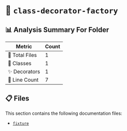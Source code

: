 # 📁 `class-decorator-factory`

## 📊 Analysis Summary For Folder

| Metric | Count |
|--------|-------|
| 📁 Total Files | 1 |
| 🧱 Classes | 1 |
| ✨ Decorators | 1 |
| 🔢 Line Count | 7 |


## 📋 Files

This section contains the following documentation files:

- [`fixture`](./fixture.md)
